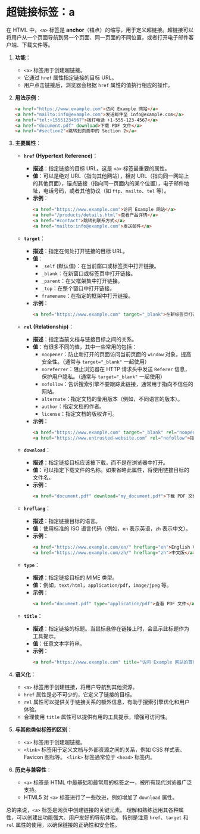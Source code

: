 # 超链接标签：a

在 HTML 中，`<a>` 标签是 **anchor**（锚点）的缩写，用于定义超链接。超链接可以将用户从一个页面导航到另一个页面、同一页面的不同位置，或者打开电子邮件客户端、下载文件等。

1. **功能**：

   -   `<a>` 标签用于创建超链接。
   -   它通过 `href` 属性指定链接的目标 URL。
   -   用户点击链接后，浏览器会根据 `href` 属性的值执行相应的操作。

2. **用法示例**：

   ```html
   <a href="https://www.example.com">访问 Example 网站</a>
   <a href="mailto:info@example.com">发送邮件至 info@example.com</a>
   <a href="tel:+15551234567">拨打电话 +1-555-123-4567</a>
   <a href="document.pdf" download>下载 PDF 文件</a>
   <a href="#section2">跳转到页面中的 Section 2</a>
   ```

3. **主要属性**：

   *   **`href` (Hypertext Reference)**：
        *   **描述**：指定链接的目标 URL。这是 `<a>` 标签最重要的属性。
        *   **值**：可以是绝对 URL（指向其他网站），相对 URL（指向同一网站上的其他页面），锚点链接（指向同一页面内的某个位置），电子邮件地址，电话号码，或者其他协议（如 `ftp`、`mailto`、`tel` 等）。
        *   **示例**：
            ```html
            <a href="https://www.example.com">访问 Example 网站</a>
            <a href="/products/details.html">查看产品详情</a>
            <a href="#contact">跳转到联系方式</a>
            <a href="mailto:info@example.com">发送邮件</a>
            ```

   *   **`target`**：
        *   **描述**：指定在何处打开链接的目标 URL。
        *   **值**：
            *   `_self` (默认值)：在当前窗口或标签页中打开链接。
            *   `_blank`：在新窗口或标签页中打开链接。
            *   `_parent`：在父框架集中打开链接。
            *   `_top`：在整个窗口中打开链接。
            *   `framename`：在指定的框架中打开链接。
        *   **示例**：
            ```html
            <a href="https://www.example.com" target="_blank">在新标签页打开 Example 网站</a>
            ```

   *   **`rel` (Relationship)**：
        *   **描述**：指定当前文档与链接目标之间的关系。
        *   **值**：有很多不同的值，其中一些常用的包括：
            *   `noopener`：防止新打开的页面访问当前页面的 `window` 对象，提高安全性。（通常与 `target="_blank"` 一起使用）
            *   `noreferrer`：阻止浏览器在 HTTP 请求头中发送 `Referer` 信息，保护用户隐私。（通常与 `target="_blank"` 一起使用）
            *   `nofollow`：告诉搜索引擎不要跟踪此链接，通常用于指向不信任的网站。
            *   `alternate`：指定文档的备用版本（例如，不同语言的版本）。
            *   `author`：指定文档的作者。
            *   `license`：指定文档的版权许可。
        *   **示例**：
            ```html
            <a href="https://www.example.com" target="_blank" rel="noopener noreferrer">安全地在新标签页打开 Example 网站</a>
            <a href="https://www.untrusted-website.com" rel="nofollow">指向不信任的网站</a>
            ```

   *   **`download`**：
        *   **描述**：指定链接目标应该被下载，而不是在浏览器中打开。
        *   **值**：可以指定下载文件的名称。如果省略此属性，将使用链接目标的文件名。
        *   **示例**：
            ```html
            <a href="document.pdf" download="my_document.pdf">下载 PDF 文件</a>
            ```

   *   **`hreflang`**：
        *   **描述**：指定链接目标的语言。
        *   **值**：使用标准的 ISO 语言代码（例如，`en` 表示英语，`zh` 表示中文）。
        *   **示例**：
            ```html
            <a href="https://www.example.com/en/" hreflang="en">English Version</a>
            <a href="https://www.example.com/zh/" hreflang="zh">中文版</a>
            ```

   *   **`type`**：
        *   **描述**：指定链接目标的 MIME 类型。
        *   **值**：例如，`text/html`，`application/pdf`，`image/jpeg` 等。
        *   **示例**：
            ```html
            <a href="document.pdf" type="application/pdf">查看 PDF 文件</a>
            ```

   *   **`title`**：
        *   **描述**：指定链接的标题。当鼠标悬停在链接上时，会显示此标题作为工具提示。
        *   **值**：任意文本字符串。
        *   **示例**：
            ```html
            <a href="https://www.example.com" title="访问 Example 网站的首页">访问 Example 网站</a>
            ```

4. **语义化**：

   -   `<a>` 标签用于创建链接，将用户导航到其他资源。
   -   `href` 属性是必不可少的，它定义了链接的目标。
   -   `rel` 属性可以提供关于链接关系的额外信息，有助于搜索引擎优化和用户体验。
   -   合理使用 `title` 属性可以提供有用的工具提示，增强可访问性。

5. **与其他类似标签的区别**：

   -   `<a>` 标签用于创建超链接。
   -   `<link>` 标签用于定义文档与外部资源之间的关系，例如 CSS 样式表、Favicon 图标等。  `<link>` 标签通常位于 `<head>` 标签内。

6. **历史与兼容性**：

   -   `<a>` 标签是 HTML 中最基础和最常用的标签之一，被所有现代浏览器广泛支持。
   -   HTML5 对 `<a>` 标签进行了一些改进，例如增加了 `download` 属性。

总的来说，`<a>` 标签是网页中创建链接的关键元素。  理解和熟练运用其各种属性，可以创建出功能强大、用户友好的导航体验。  特别是注意 `href`、`target` 和 `rel` 属性的使用，以确保链接的正确性和安全性。
